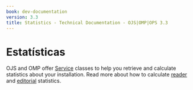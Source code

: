 ```yaml
---
book: dev-documentation
version: 3.3
title: Statistics - Technical Documentation - OJS|OMP|OPS 3.3
---
```


# Estatísticas

OJS and OMP offer [Service](architecture-services.md) classes to help you retrieve and calculate statistics about your installation. Read more about how to calculate [reader](statistics-reader) and [editorial](statistics-editorial) statistics.
